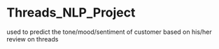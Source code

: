 # Threads_NLP_Project
used to predict the tone/mood/sentiment of customer based on his/her review on threads
